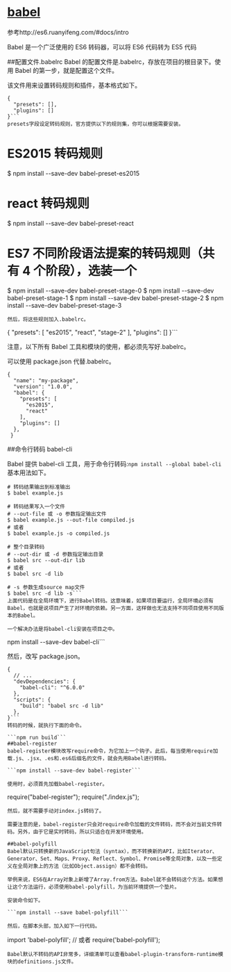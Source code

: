 # [babel](https://babeljs.io/)

参考http://es6.ruanyifeng.com/#docs/intro

Babel 是一个广泛使用的 ES6 转码器，可以将 ES6 代码转为 ES5 代码

##配置文件.babelrc
Babel 的配置文件是.babelrc，存放在项目的根目录下。使用 Babel 的第一步，就是配置这个文件。

该文件用来设置转码规则和插件，基本格式如下。

````
{
  "presets": [],
  "plugins": []
}```
presets字段设定转码规则，官方提供以下的规则集，你可以根据需要安装。
````

# ES2015 转码规则

$ npm install --save-dev babel-preset-es2015

# react 转码规则

$ npm install --save-dev babel-preset-react

# ES7 不同阶段语法提案的转码规则（共有 4 个阶段），选装一个

$ npm install --save-dev babel-preset-stage-0
$ npm install --save-dev babel-preset-stage-1
$ npm install --save-dev babel-preset-stage-2
$ npm install --save-dev babel-preset-stage-3

```
然后，将这些规则加入.babelrc。
```

{
"presets": [
"es2015",
"react",
"stage-2"
],
"plugins": []
}```

注意，以下所有 Babel 工具和模块的使用，都必须先写好.babelrc。

可以使用 package.json 代替.babelrc。

```
{
  "name": "my-package",
  "version": "1.0.0",
  "babel": {
    "presets": [
      "es2015",
      "react"
    ],
    "plugins": []
  },
 }
```

##命令行转码 babel-cli

Babel 提供 babel-cli 工具，用于命令行转码:`npm install --global babel-cli`
基本用法如下。

````
# 转码结果输出到标准输出
$ babel example.js

# 转码结果写入一个文件
# --out-file 或 -o 参数指定输出文件
$ babel example.js --out-file compiled.js
# 或者
$ babel example.js -o compiled.js

# 整个目录转码
# --out-dir 或 -d 参数指定输出目录
$ babel src --out-dir lib
# 或者
$ babel src -d lib

# -s 参数生成source map文件
$ babel src -d lib -s```
上面代码是在全局环境下，进行Babel转码。这意味着，如果项目要运行，全局环境必须有Babel，也就是说项目产生了对环境的依赖。另一方面，这样做也无法支持不同项目使用不同版本的Babel。

一个解决办法是将babel-cli安装在项目之中。
````

npm install --save-dev babel-cli```

然后，改写 package.json。

````
{
  // ...
  "devDependencies": {
    "babel-cli": "^6.0.0"
  },
  "scripts": {
    "build": "babel src -d lib"
  },
}```
转码的时候，就执行下面的命令。

```npm run build```
##babel-register
babel-register模块改写require命令，为它加上一个钩子。此后，每当使用require加载.js、.jsx、.es和.es6后缀名的文件，就会先用Babel进行转码。

```npm install --save-dev babel-register```

使用时，必须首先加载babel-register。
````

require("babel-register");
require("./index.js");

````
然后，就不需要手动对index.js转码了。

需要注意的是，babel-register只会对require命令加载的文件转码，而不会对当前文件转码。另外，由于它是实时转码，所以只适合在开发环境使用。

##babel-polyfill
Babel默认只转换新的JavaScript句法（syntax），而不转换新的API，比如Iterator、Generator、Set、Maps、Proxy、Reflect、Symbol、Promise等全局对象，以及一些定义在全局对象上的方法（比如Object.assign）都不会转码。

举例来说，ES6在Array对象上新增了Array.from方法。Babel就不会转码这个方法。如果想让这个方法运行，必须使用babel-polyfill，为当前环境提供一个垫片。

安装命令如下。

```npm install --save babel-polyfill```

然后，在脚本头部，加入如下一行代码。
````

import 'babel-polyfill';
// 或者
require('babel-polyfill');

```
Babel默认不转码的API非常多，详细清单可以查看babel-plugin-transform-runtime模块的definitions.js文件。
```
